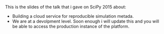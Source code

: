This is the slides of the talk that i gave on SciPy 2015 about:
- Building a cloud service for reproducible simulation metada.
- We are at a devolpment level. Soon enough i will update this
and you will be able to access the production instance of the platform.
